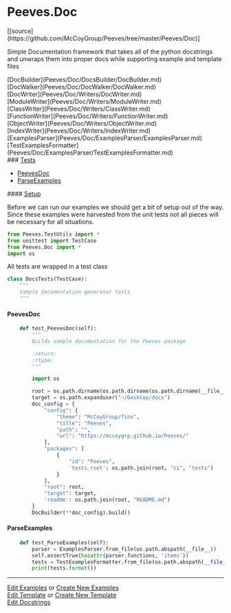 # <a id="Peeves.Doc">Peeves.Doc</a> 
<div class="docs-source-link" markdown="1">
[[source](https://github.com/McCoyGroup/Peeves/tree/master/Peeves/Doc)]
</div>
    
Simple Documentation framework that takes all of the python docstrings and unwraps them into proper docs while supporting
example and template files

<div class="container alert alert-secondary bg-light">
  <div class="row">
   <div class="col" markdown="1">
[DocBuilder](Peeves/Doc/DocsBuilder/DocBuilder.md)   
</div>
   <div class="col" markdown="1">
[DocWalker](Peeves/Doc/DocWalker/DocWalker.md)   
</div>
   <div class="col" markdown="1">
[DocWriter](Peeves/Doc/Writers/DocWriter.md)   
</div>
</div>
  <div class="row">
   <div class="col" markdown="1">
[ModuleWriter](Peeves/Doc/Writers/ModuleWriter.md)   
</div>
   <div class="col" markdown="1">
[ClassWriter](Peeves/Doc/Writers/ClassWriter.md)   
</div>
   <div class="col" markdown="1">
[FunctionWriter](Peeves/Doc/Writers/FunctionWriter.md)   
</div>
</div>
  <div class="row">
   <div class="col" markdown="1">
[ObjectWriter](Peeves/Doc/Writers/ObjectWriter.md)   
</div>
   <div class="col" markdown="1">
[IndexWriter](Peeves/Doc/Writers/IndexWriter.md)   
</div>
   <div class="col" markdown="1">
[ExamplesParser](Peeves/Doc/ExamplesParser/ExamplesParser.md)   
</div>
</div>
  <div class="row">
   <div class="col" markdown="1">
[TestExamplesFormatter](Peeves/Doc/ExamplesParser/TestExamplesFormatter.md)   
</div>
   <div class="col" markdown="1">
   
</div>
   <div class="col" markdown="1">
   
</div>
</div>
</div>






<div class="collapsible-section">
 <div class="collapsible-section collapsible-section-header" markdown="1">
### <a class="collapse-link" data-toggle="collapse" href="#tests">Tests</a> <a class="float-right" data-toggle="collapse" href="#tests"><i class="fa fa-chevron-down"></i></a>
 </div>
<div class="collapsible-section collapsible-section-body collapse show" id="tests" markdown="1">

- [PeevesDoc](#PeevesDoc)
- [ParseExamples](#ParseExamples)

<div class="collapsible-section">
 <div class="collapsible-section collapsible-section-header" markdown="1">
#### <a class="collapse-link" data-toggle="collapse" href="#test-setup">Setup</a> <a class="float-right" data-toggle="collapse" href="#test-setup"><i class="fa fa-chevron-down"></i></a>
 </div>
 <div class="collapsible-section collapsible-section-body collapse" id="test-setup" markdown="1">

Before we can run our examples we should get a bit of setup out of the way.
Since these examples were harvested from the unit tests not all pieces
will be necessary for all situations.
```python
from Peeves.TestUtils import *
from unittest import TestCase
from Peeves.Doc import *
import os
```

All tests are wrapped in a test class
```python
class DocsTests(TestCase):
    """
    Sample documentation generator tests
    """
```

 </div>
</div>

#### <a name="PeevesDoc">PeevesDoc</a>
```python
    def test_PeevesDoc(self):
        """
        Builds sample documentation for the Peeves package

        :return:
        :rtype:
        """

        import os

        root = os.path.dirname(os.path.dirname(os.path.dirname(__file__)))
        target = os.path.expanduser("~/Desktop/docs")
        doc_config = {
            "config": {
                "theme": "McCoyGroup/finx",
                "title": "Peeves",
                "path": "",
                "url": "https://mccoygrp.github.io/Peeves/"
            },
            "packages": [
                {
                    "id": "Peeves",
                    'tests_root': os.path.join(root, "ci", "tests")
                }
            ],
            "root": root,
            "target": target,
            'readme': os.path.join(root, "README.md")
        }
        DocBuilder(**doc_config).build()
```
#### <a name="ParseExamples">ParseExamples</a>
```python
    def test_ParseExamples(self):
        parser = ExamplesParser.from_file(os.path.abspath(__file__))
        self.assertTrue(hasattr(parser.functions, 'items'))
        tests = TestExamplesFormatter.from_file(os.path.abspath(__file__))
        print(tests.format())
```

 </div>
</div>

___

[Edit Examples](https://github.com/McCoyGroup/Peeves/edit/master/ci/examples/Peeves/Doc.md) or 
[Create New Examples](https://github.com/McCoyGroup/Peeves/new/master/?filename=ci/examples/Peeves/Doc.md) <br/>
[Edit Template](https://github.com/McCoyGroup/Peeves/edit/master/ci/docs/Peeves/Doc.md) or 
[Create New Template](https://github.com/McCoyGroup/Peeves/new/master/?filename=ci/docs/templates/Peeves/Doc.md) <br/>
[Edit Docstrings](https://github.com/McCoyGroup/Peeves/edit/master/Peeves/Doc/__init__.py?message=Update%20Docs)